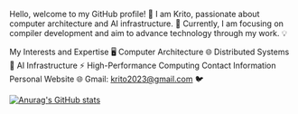 Hello, welcome to my GitHub profile! 👋
I am Krito, passionate about computer architecture and AI infrastructure. 🚀
Currently, I am focusing on compiler development and aim to advance technology through my work. 💡

My Interests and Expertise
🖥️ Computer Architecture
🌐 Distributed Systems
🤖 AI Infrastructure
⚡ High-Performance Computing
Contact Information
Personal Website 🌐
Gmail: krito2023@gmail.com 🐦

[![Anurag's GitHub stats](https://github-readme-stats.vercel.app/api?username=Kritoooo)](https://github.com/anuraghazra/github-readme-stats)
